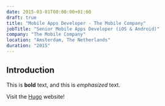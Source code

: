 ```yaml
---
date: 2015-03-01T00:00:00+01:00
draft: true
title: "Mobile Apps Developer - The Mobile Company"
jobTitle: "Senior Mobile Apps Developer (iOS & Android)"
company: "The Mobile Company"
location: "Amsterdam, The Netherlands"
duration: "2015"
---
```


## Introduction

This is **bold** text, and this is *emphasized* text.

Visit the [Hugo](https://gohugo.io) website!
